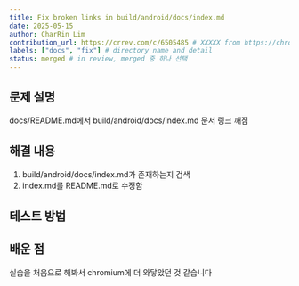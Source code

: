 ```yaml
---
title: Fix broken links in build/android/docs/index.md
date: 2025-05-15
author: CharRin Lim
contribution_url: https://crrev.com/c/6505485 # XXXXX from https://chromium-review.googlesource.com/c/chromium/src/+/XXXXX
labels: ["docs", "fix"] # directory name and detail
status: merged # in review, merged 중 하나 선택
---
```




## 문제 설명
docs/README.md에서 build/android/docs/index.md 문서 링크 깨짐


## 해결 내용

1. build/android/docs/index.md가 존재하는지 검색
2. index.md를 README.md로 수정함

## 테스트 방법


## 배운 점

실습을 처음으로 해봐서 chromium에 더 와닿았던 것 같습니다
